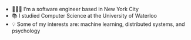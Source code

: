 - 👨🏾‍💻 I’m a software engineer based in New York City
- 📚 I studied Computer Science at the University of Waterloo
- 💡 Some of my interests are: machine learning, distributed systems, and psychology
<!--
<div>
  <img align="top" src="https://github-readme-stats.vercel.app/api?username=paksha&count_private=true&show_icons=true&hide_rank=true&hide=issues&border_color=ffffff" />
  <img align="top" src="https://github-readme-stats.vercel.app/api/top-langs/?username=paksha&hide=jupyter%20notebook&layout=compact&border_color=ffffff" />
</div>

**paksha/paksha** is a ✨ _special_ ✨ repository because its `README.md` (this file) appears on your GitHub profile.

Here are some ideas to get you started:

- 🔭 I’m currently working on ...
- 🌱 I’m currently learning ...
- 👯 I’m looking to collaborate on ...
- 🤔 I’m looking for help with ...
- 💬 Ask me about ...
- 📫 How to reach me: ...
- 😄 Pronouns: ...
- ⚡ Fun fact: ...
-->

